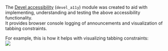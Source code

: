 The [Devel accessibility](http://drupal.org/project/devel%5Fa11y) (`devel_a11y`) module was created to aid with implementing, understanding and testing the above accessibility functionality.  
It provides browser console logging of announcements and visualization of tabbing constraints.

For example, this is how it helps with visualizing tabbing constraints:  
![](https://www.drupal.org/files/project-images/tabbingmanager.visualize.png)